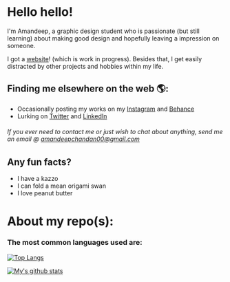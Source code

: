 # Hello hello!

I'm Amandeep, a graphic design student who is passionate (but still learning) about making good design and hopefully leaving a impression on someone.

I got a <a href="https://amandeepchandan.com/">website</a>! (which is work in progress). Besides that, I get easily distracted by other projects and hobbies within my life.

## Finding me elsewhere on the web 🌎:

- Occasionally posting my works on my <a href="https://www.instagram.com/amandeep_s_chandan/">Instagram</a> and <a href="https://www.behance.net/deepsc">Behance</a>
- Lurking on <a href="https://twitter.com/AmandeepChandan">Twitter</a> and <a href="https://www.linkedin.com/in/amandeep-chandan00/">LinkedIn<a/>

###### If you ever need to contact me or just wish to chat about anything, send me an email @ <amandeepchandan00@gmail.com>

## Any fun facts?
- I have a kazzo
- I can fold a mean origami swan 
- I love peanut butter

# About my repo(s):

### The most common languages used are:

[![Top Langs](https://github-readme-stats.vercel.app/api/top-langs/?username=aschandan)](https://github.com/anuraghazra/github-readme-stats)

[![My's github stats](https://github-readme-stats.vercel.app/api?username=aschandan)](https://github.com/anuraghazra/github-readme-stats)
